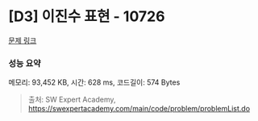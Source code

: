 # [D3] 이진수 표현 - 10726 

[문제 링크](https://swexpertacademy.com/main/code/problem/problemDetail.do?contestProbId=AXRSXf_a9qsDFAXS) 

### 성능 요약

메모리: 93,452 KB, 시간: 628 ms, 코드길이: 574 Bytes



> 출처: SW Expert Academy, https://swexpertacademy.com/main/code/problem/problemList.do
